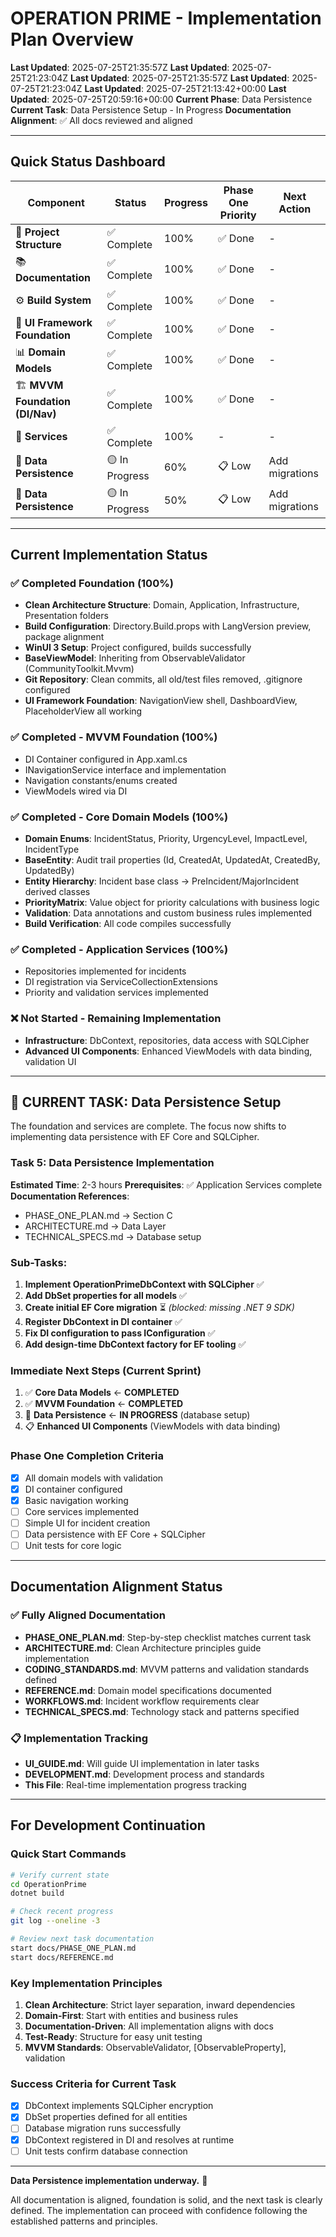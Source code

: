 # OPERATION PRIME - Implementation Plan Overview
**Last Updated**:  2025-07-25T21:35:57Z
**Last Updated**:  2025-07-25T21:23:04Z
**Last Updated**:  2025-07-25T21:35:57Z
**Last Updated**:  2025-07-25T21:23:04Z
**Last Updated**: 2025-07-25T21:13:42+00:00
**Last Updated**: 2025-07-25T20:59:16+00:00
**Current Phase**: Data Persistence
**Current Task**: Data Persistence Setup - In Progress
**Documentation Alignment**: ✅ All docs reviewed and aligned

---

## Quick Status Dashboard

| Component | Status | Progress | Phase One Priority | Next Action |
|-----------|--------|----------|-------------------|-------------|
| 📁 **Project Structure** | ✅ Complete | 100% | ✅ Done | - |
| 📚 **Documentation** | ✅ Complete | 100% | ✅ Done | - |
| ⚙️ **Build System** | ✅ Complete | 100% | ✅ Done | - |
| 🎨 **UI Framework Foundation** | ✅ Complete | 100% | ✅ Done | - |
| 📊 **Domain Models** | ✅ Complete | 100% | ✅ Done | - |
| 🏗️ **MVVM Foundation (DI/Nav)** | ✅ Complete | 100% | ✅ Done | - |
| 🔧 **Services** | ✅ Complete | 100% | - | - |
| 💾 **Data Persistence** | 🟡 In Progress | 60% | 📋 Low | Add migrations |
| 💾 **Data Persistence** | 🟡 In Progress | 50% | 📋 Low | Add migrations |
---

## Current Implementation Status

### ✅ **Completed Foundation (100%)**
- **Clean Architecture Structure**: Domain, Application, Infrastructure, Presentation folders
- **Build Configuration**: Directory.Build.props with LangVersion preview, package alignment
- **WinUI 3 Setup**: Project configured, builds successfully
- **BaseViewModel**: Inheriting from ObservableValidator (CommunityToolkit.Mvvm)
- **Git Repository**: Clean commits, all old/test files removed, .gitignore configured
- **UI Framework Foundation**: NavigationView shell, DashboardView, PlaceholderView all working

### ✅ **Completed - MVVM Foundation (100%)**
- DI Container configured in App.xaml.cs
- INavigationService interface and implementation
- Navigation constants/enums created
- ViewModels wired via DI

### ✅ **Completed - Core Domain Models (100%)**
- **Domain Enums**: IncidentStatus, Priority, UrgencyLevel, ImpactLevel, IncidentType
- **BaseEntity**: Audit trail properties (Id, CreatedAt, UpdatedAt, CreatedBy, UpdatedBy)
- **Entity Hierarchy**: Incident base class → PreIncident/MajorIncident derived classes
- **PriorityMatrix**: Value object for priority calculations with business logic
- **Validation**: Data annotations and custom business rules implemented
- **Build Verification**: All code compiles successfully

### ✅ **Completed - Application Services (100%)**
- Repositories implemented for incidents
- DI registration via ServiceCollectionExtensions
- Priority and validation services implemented

### ❌ **Not Started - Remaining Implementation**
- **Infrastructure**: DbContext, repositories, data access with SQLCipher
- **Advanced UI Components**: Enhanced ViewModels with data binding, validation UI

---

## **🎯 CURRENT TASK: Data Persistence Setup**
The foundation and services are complete. The focus now shifts to implementing data persistence with EF Core and SQLCipher.

### **Task 5: Data Persistence Implementation**
**Estimated Time**: 2-3 hours
**Prerequisites**: ✅ Application Services complete
**Documentation References**:
- PHASE_ONE_PLAN.md → Section C
- ARCHITECTURE.md → Data Layer
- TECHNICAL_SPECS.md → Database setup

### **Sub-Tasks**:
1. **Implement OperationPrimeDbContext with SQLCipher** ✅
2. **Add DbSet properties for all models** ✅
3. **Create initial EF Core migration** ⏳ *(blocked: missing .NET 9 SDK)*
4. **Register DbContext in DI container** ✅
5. **Fix DI configuration to pass IConfiguration** ✅
6. **Add design-time DbContext factory for EF tooling** ✅

### **Immediate Next Steps (Current Sprint)**
1. ✅ **Core Data Models** ← **COMPLETED**
2. ✅ **MVVM Foundation** ← **COMPLETED**
3. 🎯 **Data Persistence** ← **IN PROGRESS** (database setup)
4. 📋 **Enhanced UI Components** (ViewModels with data binding)

### **Phase One Completion Criteria**
- [x] All domain models with validation
- [x] DI container configured
- [x] Basic navigation working
- [ ] Core services implemented
- [ ] Simple UI for incident creation
- [ ] Data persistence with EF Core + SQLCipher
- [ ] Unit tests for core logic

---

## Documentation Alignment Status

### ✅ **Fully Aligned Documentation**
- **PHASE_ONE_PLAN.md**: Step-by-step checklist matches current task
- **ARCHITECTURE.md**: Clean Architecture principles guide implementation
- **CODING_STANDARDS.md**: MVVM patterns and validation standards defined
- **REFERENCE.md**: Domain model specifications documented
- **WORKFLOWS.md**: Incident workflow requirements clear
- **TECHNICAL_SPECS.md**: Technology stack and patterns specified

### 📋 **Implementation Tracking**
- **UI_GUIDE.md**: Will guide UI implementation in later tasks
- **DEVELOPMENT.md**: Development process and standards
- **This File**: Real-time implementation progress tracking

---

## For Development Continuation

### **Quick Start Commands**
```bash
# Verify current state
cd OperationPrime
dotnet build

# Check recent progress  
git log --oneline -3

# Review next task documentation
start docs/PHASE_ONE_PLAN.md
start docs/REFERENCE.md
```

### **Key Implementation Principles**
1. **Clean Architecture**: Strict layer separation, inward dependencies
2. **Domain-First**: Start with entities and business rules
3. **Documentation-Driven**: All implementation aligns with docs
4. **Test-Ready**: Structure for easy unit testing
5. **MVVM Standards**: ObservableValidator, [ObservableProperty], validation

### **Success Criteria for Current Task**
- [x] DbContext implements SQLCipher encryption
- [x] DbSet properties defined for all entities
- [ ] Database migration runs successfully
- [x] DbContext registered in DI and resolves at runtime
- [ ] Unit tests confirm database connection
---

**Data Persistence implementation underway.** 🚀

All documentation is aligned, foundation is solid, and the next task is clearly defined. The implementation can proceed with confidence following the established patterns and principles.
